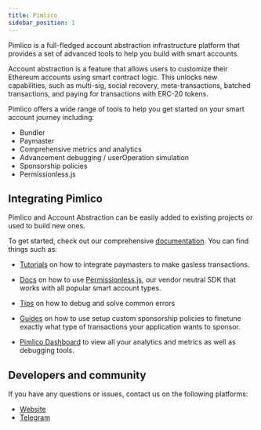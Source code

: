 ```yaml
---
title: Pimlico
sidebar_position: 1
---
```


Pimlico is a full-fledged account abstraction infrastructure platform that provides a set of advanced tools to help you build with smart accounts.

Account abstraction is a feature that allows users to customize their Ethereum accounts using smart contract logic. This unlocks new capabilities, such as multi-sig, social recovery, meta-transactions, batched transactions, and paying for transactions with ERC-20 tokens.

Pimlico offers a wide range of tools to help you get started on your smart account journey including:
- Bundler
- Paymaster
- Comprehensive metrics and analytics
- Advancement debugging / userOperation simulation
- Sponsorship policies
- Permissionless.js

## Integrating Pimlico

Pimlico and Account Abstraction can be easily added to existing projects or used to build new ones.

To get started, check out our comprehensive [documentation](https://docs.pimlico.io). You can find things such as:

- [Tutorials](https://docs.pimlico.io/permissionless/tutorial/tutorial-1) on how to integrate paymasters to make gasless transactions.

- [Docs](https://docs.pimlico.io/permissionless) on how to use [Permissionless.js](https://docs.pimlico.io/permissionless), our vendor neutral SDK that works with all popular smart account types.

- [Tips](https://docs.pimlico.io/infra/bundler/entrypoint-errors/aa33) on how to debug and solve common errors

- [Guides](https://docs.pimlico.io/infra/platform/sponsorship-policies) on how to use setup custom sponsorship policies to finetune exactly what type of transactions your application wants to sponsor.

- [Pimlico Dashboard](https://dashboard.pimlico.io) to view all your analytics and metrics as well as debugging tools.

## Developers and community
If you have any questions or issues, contact us on the following platforms:

- [Website](https://www.pimlico.io/)
- [Telegram](t.me/pimlicohq)



